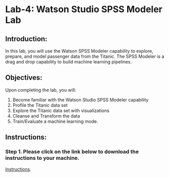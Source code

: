 # Lab-4: Watson Studio SPSS Modeler Lab

## Introduction: 

In this lab, you will use the Watson SPSS Modeler capability to explore, prepare, and model passenger data from the Titanic. The SPSS Modeler is a drag and drop capability to build machine learning pipelines. 

## Objectives: 

Upon completing the lab, you will:

1. Become familiar with the Watson Studio SPSS Modeler capability
2. Profile the Titanic data set 
3. Explore the Titanic data set with visualizations
4. Cleanse and Transform the data 
5. Train/Evaluate a machine learning mode. 

## Instructions:

### Step 1.  Please click on the link below to download the instructions to your machine.

[Instructions](https://github.com/bleonardb3/AA_POT_07-30/raw/master/Lab-4/titanic-spss-modeler-edits%202.9.pdf).




